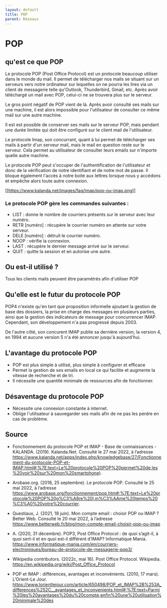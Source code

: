 ```yaml
---
layout: default
title: POP
parent: Réseaux
---
```


# POP

## qu'est ce que POP

Le protocole POP (Post Office Protocol) est un protocole beaucoup utiliser dans le monde du mail. Il permet de télécharger nos mails se situant sur un serveurs vers notre ordinateur sur lequelles on ne pourra les lires via un client de messagerie telle qu'Outlook, Thunderbird, Gmail, etc. Après avoir téléchargé un mail avec POP, celui-ci ne se trouvera plus sur le serveur.

Le gros point négatif de POP vient de là. Après avoir consulté ses mails sur une machine, il est alors impossible pour l'utilisateur de consulter ce même mail sur une autre machine.

Il est est possible de conserver ses mails sur le serveur POP, mais pendant une durée limitée qui doit être configuré sur le client mail de l'utilisateur.

Le protocole Imap, son concurrant, quant à lui permet de télécharger ses mails à partir d'un serveur mail, mais le mail en question reste sur le serveur. Cela permet au utilisateur de consulter leurs emails sur n'importe quelle autre machine. 

Le protocole POP peut s'occuper de l'authentification de l'utilisateur et donc de la vérification de notre identifiant et de notre mot de passe. Il bloque également l'accès à notre boite aux lettres lorsque nous y accédons et empêche alors toute autre connexion.

[[https://www.kalanda.net/images/faq/imap/pop-ou-imap.png]]

### Le protocole POP gère les commandes suivantes :

* LIST : donne le nombre de courriers présents sur le serveur avec leur numéro.
* RETR [numéro] : récupère le courrier numéro en attente sur votre serveur.
* DELE [numéro] : détruit le courrier numéro.
* NOOP : vérifie la connexion.
* LAST : récupère le dernier message arrivé sur le serveur.
* QUIT : quitte la session et en autorise une autre.

## Ou est-il utilisé ?

Tous les clients mails peuvent être paramètrés afin d'utiliser POP

## Qu'elle est le futur du protocole POP

POP4 n'existe qu'en tant que proposition informelle ajoutant la gestion de base des dossiers, la prise en charge des messages en plusieurs parties, ainsi que la gestion des indicateurs de message pour concurrencer IMAP. 
Cependant, son développement n'a pas progressé depuis 2003.

De l'autre côté, son concurent IMAP publie sa dernière version, la version 4, en 1994 et aucune version 5 n'a été annoncer jusqu'à aujourd'hui.

## L'avantage du protocole POP

* POP est plus simple à utilisé, plus simple à configurer et efficace
* Permet la gestion de ses emails en local ce qui facilite et augmente la vitesse de recherche et de tri.
* Il nécessite une quantité minimale de ressources afin de fonctionner.

## Désaventage du protocole POP

* Nécessite une connexion constante à internet.
* Oblige l'utilisateur à sauvegarder ses mails afin de ne pas les perdre en cas de problème.

## Source

* Fonctionnement du protocole POP et IMAP - Base de connaissances - KALANDA. (2019). Kalanda.Net. Consulté le 27 mai 2022, à l’adresse https://www.kalanda.net/apps/index.php/knowledgebase/27/Fonctionnement-du-protocole-POP-et-IMAP.html#:%7E:text=Le%20protocole%20POP%20permet%20de,les%20voir%20sur%20mon%20smartphone).

* Arobase.org. (2018, 25 septembre). Le protocole POP. Consulté le 25 mai 2022, à l’adresse https://www.arobase.org/fonctionnement/pop.htm#:%7E:text=Le%20protocole%20POP%20g%C3%A8re%20l,m%C3%AAme%20temps%20%C3%A0%20votre%20courrier.

* Questiaux, J. (2021, 18 juin). Mon compte email : choisir POP ou IMAP ? Better Web. Consulté le 20 mai 2022, à l’adresse https://www.betterweb.fr/blog/mon-compte-email-choisir-pop-ou-imap

* A. (2020, 31 décembre). POP3, Post Office Protocol : de quoi s’agit-il, à quoi sert-il et en quoi est-il différent d’IMAP? Informatique Mania. https://www.informatique-mania.com/en/courriers-electroniques/bureau-de-protocole-de-messagerie-pop3/

* Wikipedia contributors. (2022c, mai 16). Post Office Protocol. Wikipedia. https://en.wikipedia.org/wiki/Post_Office_Protocol

* POP et IMAP : différences, avantages et inconvénients. (2010, 17 mars). L’Orient-Le Jour. https://www.lorientlejour.com/article/650498/POP_et_IMAP%2B%253A_differences%252C__avantages_et_inconvenients.html#:%7E:text=Parmi%20les%20avantages%20du%20compte,enfin%20une%20utilisation%20minimale%20des